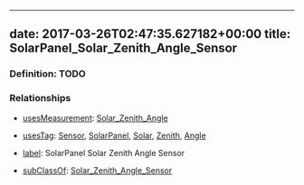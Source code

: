 
---
date: 2017-03-26T02:47:35.627182+00:00
title: SolarPanel_Solar_Zenith_Angle_Sensor
---
### Definition: TODO

### Relationships

* [usesMeasurement](https://brickschema.org/schema/1.0/BrickFrame#usesMeasurement): [Solar_Zenith_Angle](https://brickschema.org/schema/1.0/Brick#Solar_Zenith_Angle)

* [usesTag](https://brickschema.org/schema/1.0/BrickFrame#usesTag): [Sensor](https://brickschema.org/schema/1.0/BrickTag#Sensor), [SolarPanel](https://brickschema.org/schema/1.0/BrickTag#SolarPanel), [Solar](https://brickschema.org/schema/1.0/BrickTag#Solar), [Zenith](https://brickschema.org/schema/1.0/BrickTag#Zenith), [Angle](https://brickschema.org/schema/1.0/BrickTag#Angle)

* [label](http://www.w3.org/2000/01/rdf-schema#label): SolarPanel Solar Zenith Angle Sensor

* [subClassOf](http://www.w3.org/2000/01/rdf-schema#subClassOf): [Solar_Zenith_Angle_Sensor](https://brickschema.org/schema/1.0/Brick#Solar_Zenith_Angle_Sensor)
